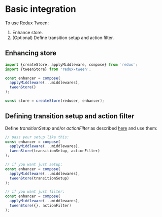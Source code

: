 # Basic integration

To use Redux Tween:

1. Enhance store.
2. (Optional) Define transition setup and action filter.

## Enhancing store

```js
import {createStore, applyMiddleware, compose} from 'redux';
import {tweenStore} from 'redux-tween';

const enhancer = compose(
  applyMiddleware(...middlewares),
  tweenStore()
);

const store = createStore(reducer, enhancer);
```

## Defining transition setup and action filter

Define *transitionSetup* and/or *actionFilter* as described [here](./SETUP.md) and use them:

```js
// pass your setup like this:
const enhancer = compose(
  applyMiddleware(...middlewares),
  tweenStore(transitionSetup, actionFilter)
);

// if you want just setup:
const enhancer = compose(
  applyMiddleware(...middlewares),
  tweenStore(transitionSetup)
);

// if you want just filter:
const enhancer = compose(
  applyMiddleware(...middlewares),
  tweenStore({}, actionFilter)
);
```
